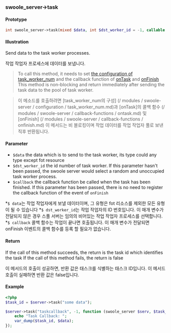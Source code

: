 ### swoole_server->task

#### Prototype

```php
int swoole_server->task(mixed $data, int $dst_worker_id = -1, callable $callback = NULL)
```

#### Illustration

Send data to the task worker processes.

작업 작업자 프로세스에 데이터를 보냅니다.

> To call this method, it needs to set [the configuration of task_worker_num](/modules/swoole-server/configuration/task_worker_num.md) and the callback function of [onTask](/modules/swoole-server/callback-functions/ontask.md) and [onFinish](/modules/swoole-server/callback-functions/onfinish.md)
> This method is non-blocking and return immediately after sending the task data to the pool of task worker.

>이 메소드를 호출하려면 [task_worker_num의 구성] (/ modules / swoole-server / configuration / task_worker_num.md)과 [onTask]의 콜백 함수 (/ modules / swoole-server / callback-functions / ontask.md) 및 [onFinish] (/ modules / swoole-server / callback-functions / onfinish.md)
>이 메서드는 비 블로킹이며 작업 데이터를 작업 작업자 풀로 보낸 직후 반환됩니다.

#### Parameter

* `$data`	the data which is to send to the task worker, its type could any type except fot resource
* `$dst_worker_id` the id number of task worker. If this parameter hasn't been passed, the swoole server would select a random and unoccupied task worker process.
* `$callback` the callback function be called when the task has been finished. If this parameter has been passed, there is no need to register the callback function of the event of `onFinish`

*`$ data`는 작업 작업자에게 보낼 데이터이며, 그 유형은 fot 리소스를 제외한 모든 유형이 될 수 있습니다
*`$ dst_worker_id`는 작업 작업자의 ID 번호입니다. 이 매개 변수가 전달되지 않은 경우 스풀 서버는 임의의 비어있는 작업 작업자 프로세스를 선택합니다.
*`$ callback` 콜백 함수는 작업이 끝나면 호출됩니다. 이 매개 변수가 전달되면 onFinish 이벤트의 콜백 함수를 등록 할 필요가 없습니다.

#### Return

If the call of this method succeeds, the return is the task id which identifies the task
If the call of this method fails, the return is false

이 메서드의 호출이 성공하면, 반환 값은 태스크를 식별하는 태스크 ID입니다.
이 메서드 호출이 실패하면 반환 값은 false입니다.

#### Example

```php
<?php
$task_id = $server->task("some data");

$server->task("taskcallback", -1, function (swoole_server $serv, $task_id, $data) {
    echo "Task Callback: ";
    var_dump($task_id, $data);
});
```
